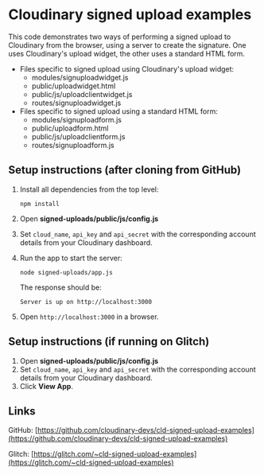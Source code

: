# Cloudinary signed upload examples

This code demonstrates two ways of performing a signed upload to Cloudinary from the browser, using a server to create the signature. One uses Cloudinary's upload widget, the other uses a standard HTML form.

* Files specific to signed upload using Cloudinary's upload widget:
  * modules/signuploadwidget.js
  * public/uploadwidget.html
  * public/js/uploadclientwidget.js
  * routes/signuploadwidget.js
* Files specific to signed upload using a standard HTML form:
  * modules/signuploadform.js
  * public/uploadform.html
  * public/js/uploadclientform.js
  * routes/signuploadform.js

## Setup instructions (after cloning from GitHub)

1. Install all dependencies from the top level:
   
   `npm install`
1. Open **signed-uploads/public/js/config.js**
1. Set `cloud_name`, `api_key` and `api_secret` with the corresponding account details from your Cloudinary dashboard.
1. Run the app to start the server:
    
    `node signed-uploads/app.js`

    The response should be:

    `Server is up on http://localhost:3000`
1. Open `http://localhost:3000` in a browser.

## Setup instructions (if running on Glitch)

1. Open **signed-uploads/public/js/config.js**
1. Set `cloud_name`, `api_key` and `api_secret` with the corresponding account details from your Cloudinary dashboard.
1. Click **View App**.

## Links

GitHub: [https://github.com/cloudinary-devs/cld-signed-upload-examples](https://github.com/cloudinary-devs/cld-signed-upload-examples)

Glitch: [https://glitch.com/~cld-signed-upload-examples](https://glitch.com/~cld-signed-upload-examples)
